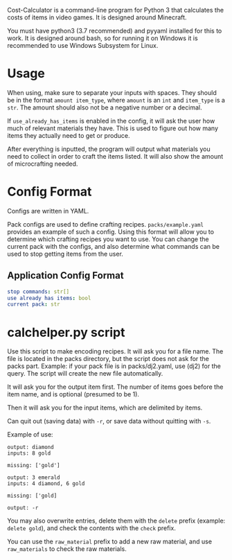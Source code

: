 Cost-Calculator is a command-line program for Python 3 that calculates the costs of items in video games. It is designed around Minecraft.

You must have python3 (3.7 recommended) and pyyaml installed for this to work. It is designed around bash, so for running it on Windows it is recommended to use Windows Subsystem for Linux.

# Usage

When using, make sure to separate your inputs with spaces. They should be in the format `amount item_type`, where `amount` is an `int` and `item_type` is a `str`. The amount should also not be a negative number or a decimal.

If `use_already_has_items` is enabled in the config, it will ask the user how much of relevant materials they have. This is used to figure out how many items they actually need to get or produce.

After everything is inputted, the program will output what materials you need to collect in order to craft the items listed. It will also show the amount of microcrafting needed.

# Config Format

Configs are written in YAML.

Pack configs are used to define crafting recipes. `packs/example.yaml` provides an example of such a config. Using this format will allow you to determine which crafting recipes you want to use. You can change the current pack with the configs, and also determine what commands can be used to stop getting items from the user.

## Application Config Format

```yaml
stop commands: str[]
use already has items: bool
current pack: str
```

# calchelper.py script
Use this script to make encoding recipes. It will ask you for a file name. The file is located in the packs directory, but the script does not ask for the packs part. Example: if your pack file is in packs/dj2.yaml, use (dj2) for the query. The script will create the new file automatically.

It will ask you for the output item first. The number of items goes before the item name, and is optional (presumed to be 1).

Then it will ask you for the input items, which are delimited by items.

Can quit out (saving data) with `-r`, or save data without quitting with `-s`.

Example of use:

```
output: diamond
inputs: 8 gold

missing: ['gold']

output: 3 emerald
inputs: 4 diamond, 6 gold

missing: ['gold]

output: -r
```

You may also overwrite entries, delete them with the `delete` prefix (example: `delete gold`), and check the contents with the `check` prefix.

You can use the `raw_material` prefix to add a new raw material, and use `raw_materials` to check the raw materials.
